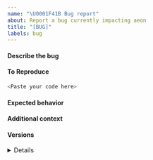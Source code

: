 ```yaml
---
name: "\U0001F41B Bug report"
about: Report a bug currently impacting aeon
title: "[BUG]"
labels: bug
---
```


#### Describe the bug

<!--
A clear and concise description of what the bug is.
-->

#### To Reproduce

<!--
Add a Minimal, Complete, and Verifiable example (for more details, see e.g. https://stackoverflow.com/help/mcve

If the code is too long, feel free to put it in a public gist and link it in the issue: https://gist.github.com
-->

```python
<Paste your code here>
```

#### Expected behavior

<!--
A clear and concise description of what you expected to happen.
-->

#### Additional context

<!--
Add any other context about the problem here.
-->

#### Versions
<details>

<!--
Please run the following code snippet and paste the output here:

from aeon import show_versions; show_versions()
-->

</details>

<!-- Thanks for contributing! -->
